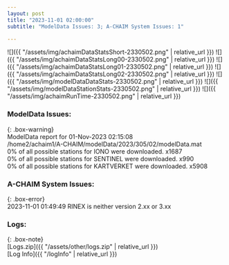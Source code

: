```yaml
---
layout: post
title: "2023-11-01 02:00:00"
subtitle: "ModelData Issues: 3; A-CHAIM System Issues: 1"

---
```


![]({{ "/assets/img/achaimDataStatsShort-2330502.png" | relative_url }})
![]({{ "/assets/img/achaimDataStatsLong00-2330502.png" | relative_url }})
![]({{ "/assets/img/achaimDataStatsLong01-2330502.png" | relative_url }})
![]({{ "/assets/img/achaimDataStatsLong02-2330502.png" | relative_url }})
![]({{ "/assets/img/modelDataDataStats-2330502.png" | relative_url }})
![]({{ "/assets/img/modelDataStationStats-2330502.png" | relative_url }})
![]({{ "/assets/img/achaimRunTime-2330502.png" | relative_url }})


### ModelData Issues:  
  
{: .box-warning}  
 ModelData report for 01-Nov-2023 02:15:08   
 /home2/achaim1/A-CHAIM/modelData/2023/305/02/modelData.mat   
 0% of all possible stations for IONO were downloaded. x1687   
 0% of all possible stations for SENTINEL were downloaded. x990   
 0% of all possible stations for KARTVERKET were downloaded. x5908   
  
### A-CHAIM System Issues:  
  
{: .box-error}  
2023-11-01 01:49:49 RINEX is neither version 2.xx or 3.xx  

### Logs:  
  
{: .box-note}  
[Logs.zip]({{ "/assets/other/logs.zip" | relative_url }})  
[Log Info]({{ "/logInfo" | relative_url }})  
